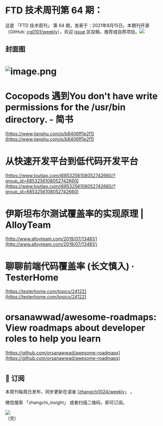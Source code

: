 # FTD 技术周刊第 64 期：
这是 「FTD 技术周刊」 第 64 期，发表于：2021年8月15日。本期刊开源（GitHub: [cg0101/weekly](https://github.com/cg0101/weekly)），欢迎 [issue](https://github.com/cg0101/weekly/issues) 区投稿，推荐或自荐项目。![](https://visitor-badge.glitch.me/badge?page_id=cg0101.weekly) <a href="https://www.linkedin.com/in/%E9%A9%B0-%E5%BC%A0-60669710a/">
        </a>
## 封面图


# ![image.png](https://cdn.nlark.com/yuque/0/2021/png/132503/1610242510371-1e2d667c-060c-40d1-89b2-f39cbe39297b.png#height=720&id=AZgky&margin=%5Bobject%20Object%5D&name=image.png&originHeight=720&originWidth=1080&originalType=binary&size=2321270&status=done&style=none&width=1080)
# Cocopods 遇到You don't have write permissions for the /usr/bin directory. - 简书
[https://www.jianshu.com/p/b8406ff1e2f1](https://www.jianshu.com/p/b8406ff1e2f1)
# 从快速开发平台到低代码开发平台
[https://www.toutiao.com/i6853256108052742660/?group_id=6853256108052742660](https://www.toutiao.com/i6853256108052742660/?group_id=6853256108052742660)
# 伊斯坦布尔测试覆盖率的实现原理 | AlloyTeam
[http://www.alloyteam.com/2019/07/13481/](http://www.alloyteam.com/2019/07/13481/)
# 聊聊前端代码覆盖率 (长文慎入) · TesterHome
[https://testerhome.com/topics/24122](https://testerhome.com/topics/24122)
# orsanawwad/awesome-roadmaps: View roadmaps about developer roles to help you learn
[https://github.com/orsanawwad/awesome-roadmaps](https://github.com/orsanawwad/awesome-roadmaps)
# 



## 📅 订阅
本周刊每周日发布，同步更新在语雀 [[zhangchi1024/weekly](https://www.yuque.com/zhangchi1024/weekly)」 。


微信搜索 「zhangchi_insight」 或者扫描二维码，即可订阅。
<div align="left"> <img src="https://cdn.nlark.com/yuque/0/2021/jpeg/132503/1640750963398-e8538e9e-6b96-46f7-abff-c93b56bdd377.jpeg?x-oss-process=image%2Fwatermark%2Ctype_d3F5LW1pY3JvaGVp%2Csize_36%2Ctext_5byg6amw%2Ccolor_FFFFFF%2Cshadow_50%2Ct_80%2Cg_se%2Cx_10%2Cy_10%2Fresize%2Cw_426%2Climit_0" ></div>    
    （完）